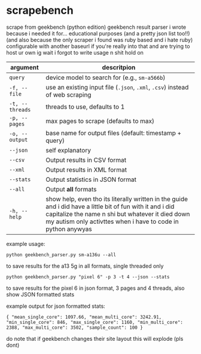 # scrapebench
scrape from geekbench (python edition)
geekbench result parser i wrote because i needed it for... educational purposes (and a pretty json list too!!) (and also because the only scraper i found was ruby based and i hate ruby)
configurable with another baseurl if you're really into that and are trying to host ur own ig
wait i forgot to write usage n shit hold on 

| argument        | descritpion                                                                                                                                                                                                                    |
| --------------- | ------------------------------------------------------------------------------------------------------------------------------------------------------------------------------------------------------------------------------ |
| `query`         | device model to search for (e.g., `sm-a566b`)                                                                                                                                                                                  |
| `-f, --file`    | use an existing input file (`.json`, `.xml`, `.csv`) instead of web scraping                                                                                                                                                   |
| `-t, --threads` | threads to use, defaults to 1                                                                                                                                                                                                  |
| `-p, --pages`   | max pages to scrape (defaults to max)                                                                                                                                                                                          |
| `-o, --output`  | base name for output files (default: timestamp + query)                                                                                                                                                                        |
| `--json`        | self explanatory                                                                                                                                                                                                               |
| `--csv`         | Output results in CSV format                                                                                                                                                                                                   |
| `--xml`         | Output results in XML format                                                                                                                                                                                                   |
| `--stats`       | Output statistics in JSON format                                                                                                                                                                                               |
| `--all`         | Output **all** formats                                                                                                                                                                                                         |
| `-h, --help`    | show help, even tho its literally written in the guide and i did have a little bit of fun with it and i did capitalize the name n shi but whatever it died down my autism only activttes when i have to code in python anywyas |
example usage:

`python geekbench_parser.py sm-a136u --all` 

to save results for the a13 5g in all formats, single threaded only

`python geekbench_parser.py "pixel 6" -p 3 -t 4 --json --stats`

to save results for the pixel 6 in json format, 3 pages and 4 threads, also show JSON formatted stats

example output for json formatted stats: 

`{
    "mean_single_core": 1097.66,
    "mean_multi_core": 3242.91,
    "min_single_core": 846,
    "max_single_core": 1160,
    "min_multi_core": 2388,
    "max_multi_core": 3502,
    "sample_count": 100
}`

do note that if geekbench changes their site layout this will explode (pls dont)

